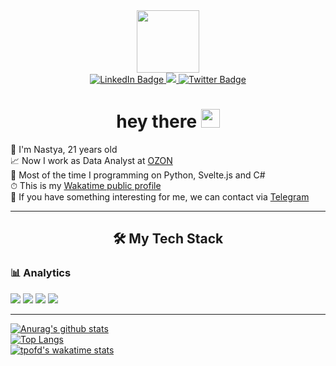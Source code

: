 <div id="header" align="center">
  <img src="https://media.giphy.com/media/HMUBjBWVbjiYU/giphy.gif" width="100"/>
  <div id="badges">
  <a href="https://www.linkedin.com/in/anastasiagisina/">
    <img src="https://img.shields.io/badge/LinkedIn-blue?style=for-the-badge&logo=linkedin&logoColor=white" alt="LinkedIn Badge"/>
  </a>
  <a href="https://t.me/agisina">
    <img src="https://img.shields.io/badge/Telegram-2CA5E0?style=for-the-badge&logo=telegram&logoColor=white">
  </a>
  <a href="https://www.instagram.com/too_ambitious_today/">
    <img src="https://img.shields.io/badge/Instagram-E1306C?style=for-the-badge&logo=instagram&logoColor=white" alt="Twitter Badge"/>
  </a>
</div>
  <h1> hey there
    <img src="https://media.giphy.com/media/hvRJCLFzcasrR4ia7z/giphy.gif" width="30px"/>
  </h1>
</div>

🌈 I'm Nastya, 21 years old  
📈 Now I work as Data Analyst at [OZON](https://ozon.ru)  
🔪 Most of the time I programming on Python, Svelte.js and C#  
⏱ This is my [Wakatime public profile](https://wakatime.com/@agisina)  
💌 If you have something interesting for me, we can contact via [Telegram](https://t.me/agisina)   

---


<h2 align="center"> 🛠 My Tech Stack </h2>

[comment]: <> (<div align="center">)

<h3>📊 Analytics </h3>
<a href="https://www.python.org/"><img src="https://img.shields.io/badge/Python-14354C?style=for-the-badge&logo=python&logoColor=white"></a>
<a href="https://tableau.com/"><img src="https://img.shields.io/badge/-Tableau-white?logo=Tableau&style=for-the-badge"></a>
<a href="https://www.postgresql.org/"><img src="https://img.shields.io/badge/PostgreSQL-316192?style=for-the-badge&logo=postgresql&logoColor=white"></a>
<a href="https://clickhouse.com/"><img src="https://img.shields.io/badge/ClickHouse-2E2C39?style=for-the-badge&logo=ClickHouse&logoColor=F4B53F"></a>

---


[![Anurag's github stats](https://github-readme-stats.vercel.app/api?username=tpofd&show_icons=true&hide=prs&theme=react)](https://github.com/anuraghazra/github-readme-stats)  
[![Top Langs](https://github-readme-stats.vercel.app/api/top-langs/?username=tpofd&hide=jupyter%20notebook,css&langs_count=15&theme=react&layout=compact)](https://github.com/anuraghazra/github-readme-stats)  
[![tpofd's wakatime stats](https://github-readme-stats.vercel.app/api/wakatime?username=agisina&theme=react&langs_count=10)](https://github.com/anuraghazra/github-readme-stats)
